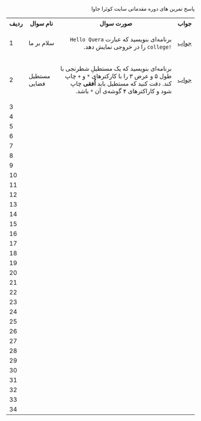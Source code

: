 <html>
  <body>
 <p dir="rtl" >
پاسخ تمرین های دوره مقدماتی سایت کوئرا جاوا
</p>
<table style="width:100%">
  <tr>
    <th>ردیف</th>
    <th>نام سوال</th>
    <th>صورت سوال</th> 
    <th>جواب</th>
  </tr>
  <tr>
    <td>1</td>
    <td dir=""><p>سلام بر ما</p></td>
    <td dir=""><p dir="auto">برنامه‌ای بنویسید که عبارت <code dir="ltr">Hello Quera college!</code> ‌را در خروجی نمایش دهد.</p></td> 
    <td><a href="https://github.com/nargesbayat1999/queraJava/commit/478ba9ab1e697d3ba4fb0cfc5b217a69fb161b9a">جواب</a> </td>
  </tr>
   <tr>
    <td>2</td>
     <td dir=""><p>مستطیل فضایی</p></td>
    <td dir=""><p dir="auto">برنامه‌ای بنویسید که یک مستطیلِ شطرنجی با طول ۵ و عرض ۳ را با کارکترهای <code dir="ltr">*</code> و <code dir="ltr">+</code>  چاپ کند. دقت کنید که مستطیل باید <strong>اُفقی</strong> چاپ شود و کاراکترهای ۴ گوشه‌ی آن <code dir="ltr">*</code> باشد.</p></td> 
    <td><a href="https://github.com/nargesbayat1999/queraJava/blob/main/2-%D9%85%D8%B3%D8%AA%D8%B7%DB%8C%D9%84%20%D9%81%D8%B6%D8%A7%DB%8C%DB%8C">جواب</a> </td>
  </tr>
   <tr>
    <td>3</td>
     <td dir=""></td>
    <td dir=""></td> 
    <td></td>
  </tr>
   <tr>
    <td>4</td>
     <td dir=""></td>
    <td dir=""></td> 
    <td></td>
  </tr>
   <tr>
    <td>5</td>
     <td dir=""></td>
    <td dir=""></td> 
    <td></td>
  </tr>
   <tr>
    <td>6</td>
     <td dir=""></td>
    <td dir=""></td> 
    <td></td>
  </tr>
   <tr>
    <td>7</td>
     <td dir=""></td>
    <td dir=""></td> 
    <td></td>
  </tr>
   <tr>
    <td>8</td>
     <td dir=""></td>
    <td dir=""></td> 
    <td></td>
  </tr>
   <tr>
    <td>9</td>
     <td dir=""></td>
    <td dir=""></td> 
    <td></td>
  </tr>
   <tr>
    <td>10</td>
     <td dir=""></td>
    <td dir=""></td> 
    <td></td>
  </tr>
   <tr>
    <td>11</td>
     <td dir=""></td>
    <td dir=""></td> 
    <td></td>
  </tr>
   <tr>
    <td>12</td>
     <td dir=""></td>
    <td dir=""></td> 
    <td></td>
  </tr>
   <tr>
    <td>13</td>
     <td dir=""></td>
    <td dir=""></td> 
    <td></td>
  </tr>
   <tr>
    <td>14</td>
     <td dir=""></td>
    <td dir=""></td> 
    <td></td>
  </tr>
   <tr>
    <td>15</td>
     <td dir=""></td>
    <td dir=""></td> 
    <td></td>
  </tr>
   <tr>
    <td>16</td>
     <td dir=""></td>
    <td dir=""></td> 
    <td></td>
  </tr>
   <tr>
    <td>17</td>
     <td dir=""></td>
    <td dir=""></td> 
    <td></td>
  </tr>
   <tr>
    <td>18</td>
     <td dir=""></td>
    <td dir=""></td> 
    <td></td>
  </tr>
   <tr>
    <td>19</td>
     <td dir=""></td>
    <td dir=""></td> 
    <td></td>
  </tr>
   <tr>
    <td>20</td>
     <td dir=""></td>
    <td dir=""></td> 
    <td></td>
  </tr>
   <tr>
    <td>21</td>
     <td dir=""></td>
    <td dir=""></td> 
    <td></td>
  </tr>
   <tr>
    <td>22</td>
     <td dir=""></td>
    <td dir=""></td> 
    <td></td>
  </tr>
   <tr>
    <td>23</td>
     <td dir=""></td>
    <td dir=""></td> 
    <td></td>
  </tr>
   <tr>
    <td>24</td>
     <td dir=""></td>
    <td dir=""></td> 
    <td></td>
  </tr>
   <tr>
    <td>25</td>
     <td dir=""></td>
    <td dir=""></td> 
    <td></td>
  </tr>
   <tr>
    <td>26</td>
     <td dir=""></td>
    <td dir=""></td> 
    <td></td>
  </tr>
   <tr>
    <td>27</td>
     <td dir=""></td>
    <td dir=""></td> 
    <td></td>
  </tr>
   <tr>
    <td>28</td>
     <td dir=""></td>
    <td dir=""></td> 
    <td></td>
  </tr>
   <tr>
    <td>29</td>
     <td dir=""></td>
    <td dir=""></td> 
    <td></td>
  </tr>
   <tr>
    <td>30</td>
     <td dir=""></td>
    <td dir=""></td> 
    <td></td>
  </tr>
   <tr>
    <td>31</td>
     <td dir=""></td>
    <td dir=""></td> 
    <td></td>
  </tr>
   <tr>
    <td>32</td>
     <td dir=""></td>
    <td dir=""></td> 
    <td></td>
  </tr>
   <tr>
    <td>33</td>
     <td dir=""></td>
    <td dir=""></td> 
    <td></td>
  </tr>
   <tr>
    <td>34</td>
     <td dir=""></td>
    <td dir=""></td> 
    <td></td>
  </tr>
  
</table>
  </body>
</html>
